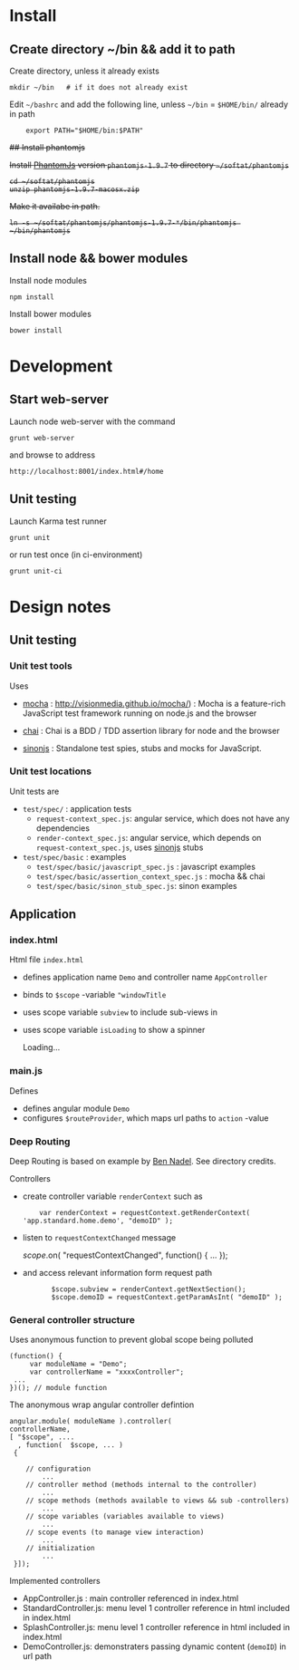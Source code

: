 # Install

## Create directory ~/bin && add it to path

Create directory, unless it already exists

	mkdir ~/bin   # if it does not already exist

Edit `~/bashrc` and add the following line, unless `~/bin` =
`$HOME/bin/` already in path

	    export PATH="$HOME/bin:$PATH"

<strike>
## Install phantomjs

Install [PhantomJs](http://phantomjs.org/download) version
`phantomjs-1.9.7` to directory `~/softat/phantomjs`

	cd ~/softat/phantomjs
	unzip phantomjs-1.9.7-macosx.zip

Make it availabe in path. 

	ln -s ~/softat/phantomjs/phantomjs-1.9.7-*/bin/phantomjs ~/bin/phantomjs

</strike>

## Install node && bower modules

Install node modules

	npm install
	
	
Install bower modules

	bower install

# Development

## Start web-server

Launch node web-server with the command

	grunt web-server
	

and browse to address

	http://localhost:8001/index.html#/home
	
## Unit testing

Launch Karma test runner

	grunt unit
	
or run test once (in ci-environment)	

	grunt unit-ci

# Design notes

## Unit testing

### Unit test tools

Uses

* [mocha](http://visionmedia.github.io/mocha/) :
  http://visionmedia.github.io/mocha/) : Mocha is a feature-rich
  JavaScript test framework running on node.js and the browser

* [chai](http://chaijs.com/) : Chai is a BDD / TDD assertion library
  for node and the browser

* [sinonjs](http://sinonjs.org/) : Standalone test spies, stubs and
  mocks for JavaScript.


### Unit test locations

Unit tests are 

* `test/spec/` : application tests
   * `request-context_spec.js`: angular service, which does not have any dependencies
   * `render-context_spec.js`: angular service, which depends on
     `request-context_spec.js`, uses [sinonjs](http://sinonjs.org/) stubs
*  `test/spec/basic` : examples
   * `test/spec/basic/javascript_spec.js` : javascript examples
   * `test/spec/basic/assertion_context_spec.js` : mocha && chai
   * `test/spec/basic/sinon_stub_spec.js`: sinon examples


## Application

### index.html

Html file `index.html` 

* defines application name `Demo` and controller name `AppController`

	<html ng-app="Demo" ng-controller="AppController">


* binds to `$scope` -variable `"windowTitle`

    <title ng-bind="windowTitle">Init appl</title>
	
* uses scope variable `subview` to include sub-views in

    <div ng-switch="subview">
      <div ng-switch-when="splash">
	<div ng-include=" 'views/layouts/splash.html' "></div>
      </div>
      <div ng-switch-when="standard">
        <div ng-include=" 'views/layouts/standard.html' "></div>
      </div>
    </div>

* uses scope variable `isLoading` to show a spinner

    <div ng-switch="isLoading">
      <div ng-switch-when="true">Loading...</div>
    </div>


### main.js

Defines

* defines angular module `Demo`
* configures `$routeProvider`, which maps url paths to `action` -value

### Deep Routing

Deep Routing is based on example by
[Ben Nadel](http://www.bennadel.com). See directory credits.

Controllers 

* create controller variable `renderContext` such as

	      var renderContext = requestContext.getRenderContext( 'app.standard.home.demo', "demoID" );

* listen to `requestContextChanged` message
		 
	 $scope.$on(
		 "requestContextChanged",
		 function() {
			 ...
		 });


* and access relevant information form request path

		     $scope.subview = renderContext.getNextSection();
		     $scope.demoID = requestContext.getParamAsInt( "demoID" );


### General controller structure

Uses anonymous function to prevent global scope being polluted

	(function() {
	     var moduleName = "Demo";
		 var controllerName = "xxxxController";
     ...
	})(); // module function

The anonymous wrap angular controller defintion

    angular.module( moduleName ).controller(
	controllerName, 
	[ "$scope", ....
	  , function(  $scope, ... )
     {
	    
	    // configuration
			...
	    // controller method (methods internal to the controller)
			...
	    // scope methods (methods available to views && sub -controllers)
			...
	    // scope variables (variables available to views)
			... 
	    // scope events (to manage view interaction)
			... 
	    // initialization
			...
	 }]);

Implemented controllers

* AppController.js : main controller referenced in index.html
* StandardController.js: menu level 1 controller reference in html included in index.html
* SplashController.js: menu level 1 controller reference in html included in index.html
* DemoController.js: demonstraters passing dynamic content (`demoID`) in url path


